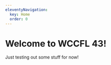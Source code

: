 ```yaml
---
eleventyNavigation:
  key: Home
  order: 0
---
```


# Welcome to WCCFL 43!

Just testing out some stuff for now!